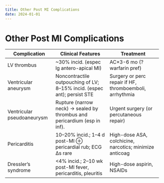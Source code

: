 ```yaml
---
title: Other Post MI Complications
date: 2024-01-01
---
```

# Other Post MI Complications

| Complication               | Clinical Features                                                        | Treatment                                               |
|----------------------------|--------------------------------------------------------------------------|---------------------------------------------------------|
| LV thrombus                | ~30% incid. (espec lg antero-apical MI)                                  | AC×3-6 mo (? warfarin pref)                             |
| Ventricular aneurysm       | Noncontractile outpouching of LV; 8–15% incid. (espec ant); persist STE  | Surgery or perc repair if HF, thromboemboli, arrhythmia |
| Ventricular pseudoaneurysm | Rupture (narrow neck) → sealed by thrombus and pericardium (esp in inf). | Urgent surgery (or percutaneous repair)                 |
| Pericarditis               | 10–20% incid.; 1–4 d post-MI ⊕ pericardial rub; ECG Δs rare              | High-dose ASA, colchicine, narcotics; minimize anticoag |
| Dressler’s syndrome        | <4% incid.; 2–10 wk post-MI fever, pericarditis, pleuritis               | High-dose aspirin, NSAIDs                               |
